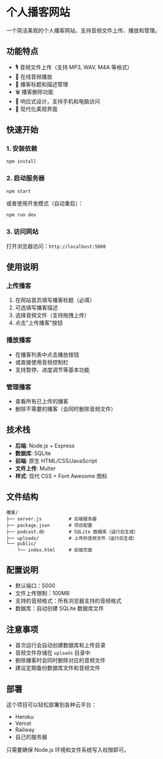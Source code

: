 # 个人播客网站

一个简洁美观的个人播客网站，支持音频文件上传、播放和管理。

## 功能特点

- 🎙️ 音频文件上传（支持 MP3, WAV, M4A 等格式）
- 🎵 在线音频播放
- 📝 播客标题和描述管理
- 🗑️ 播客删除功能
- 📱 响应式设计，支持手机和电脑访问
- 🎨 现代化美观界面

## 快速开始

### 1. 安装依赖
```bash
npm install
```

### 2. 启动服务器
```bash
npm start
```

或者使用开发模式（自动重启）：
```bash
npm run dev
```

### 3. 访问网站
打开浏览器访问：`http://localhost:5000`

## 使用说明

### 上传播客
1. 在网站首页填写播客标题（必填）
2. 可选填写播客描述
3. 选择音频文件（支持拖拽上传）
4. 点击"上传播客"按钮

### 播放播客
- 在播客列表中点击播放按钮
- 或直接使用音频控制栏
- 支持暂停、进度调节等基本功能

### 管理播客
- 查看所有已上传的播客
- 删除不需要的播客（会同时删除音频文件）

## 技术栈

- **后端**: Node.js + Express
- **数据库**: SQLite
- **前端**: 原生 HTML/CSS/JavaScript
- **文件上传**: Multer
- **样式**: 现代 CSS + Font Awesome 图标

## 文件结构

```
播客/
├── server.js          # 后端服务器
├── package.json       # 项目配置
├── podcast.db         # SQLite 数据库（运行后生成）
├── uploads/           # 上传的音频文件（运行后生成）
└── public/
    └── index.html     # 前端页面
```

## 配置说明

- 默认端口：5000
- 文件上传限制：100MB
- 支持的音频格式：所有浏览器支持的音频格式
- 数据库：自动创建 SQLite 数据库文件

## 注意事项

- 首次运行会自动创建数据库和上传目录
- 音频文件存储在 `uploads` 目录中
- 删除播客时会同时删除对应的音频文件
- 建议定期备份数据库文件和音频文件

## 部署

这个项目可以轻松部署到各种云平台：

- Heroku
- Vercel
- Railway
- 自己的服务器

只需要确保 Node.js 环境和文件系统写入权限即可。
